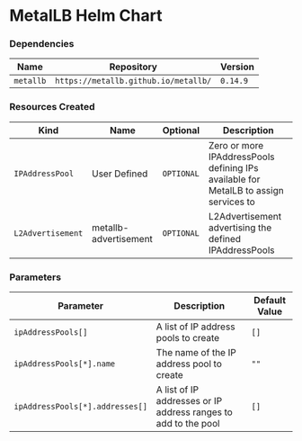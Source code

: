 # MetalLB Helm Chart

### Dependencies

| Name      | Repository                           | Version  |
| --------- | ------------------------------------ | -------- |
| `metallb` | `https://metallb.github.io/metallb/` | `0.14.9` |

### Resources Created

| Kind              | Name                  | Optional   | Description                                                                          |
| ----------------- | --------------------- | ---------- | ------------------------------------------------------------------------------------ |
| `IPAddressPool`   | User Defined          | `OPTIONAL` | Zero or more IPAddressPools defining IPs available for MetalLB to assign services to |
| `L2Advertisement` | metallb-advertisement | `OPTIONAL` | L2Advertisement advertising the defined IPAddressPools                               |

### Parameters
| Parameter                       | Description                                                    | Default Value |
| ------------------------------- | -------------------------------------------------------------- | ------------- |
| `ipAddressPools[]`              | A list of IP address pools to create                           | `[]`          |
| `ipAddressPools[*].name`        | The name of the IP address pool to create                      | `""`          |
| `ipAddressPools[*].addresses[]` | A list of IP addresses or IP address ranges to add to the pool | `[]`          |
